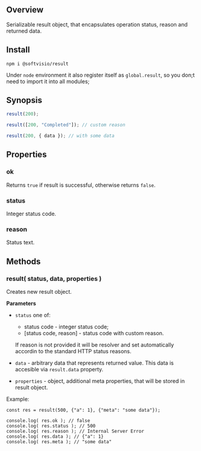 ## Overview

Serializable result object, that encapsulates operation status, reason and returned data.

## Install

```
npm i @softvisio/result
```

Under `node` environment it also register itself as `global.result`, so you don;t need to import it into all modules;

## Synopsis

```js
result(200);

result([200, "Completed"]); // custom reason

result(200, { data }); // with some data
```

## Properties

### ok

Returns `true` if result is successful, otherwise returns `false`.

### status

Integer status code.

### reason

Status text.

## Methods

### result( status, data, properties )

Creates new result object.

**Parameters**

-   `status` one of:

    -   status code - integer status code;
    -   [status code, reason] - status code with custom reason.

    If reason is not provided it will be resolver and set automatically accordin to the standard HTTP status reasons.

-   `data` - arbitrary data that represents returned value. This data is accesible via `result.data` property.
-   `properties` - object, additional meta properties, that will be stored in result object.

Example:

```
const res = result(500, {"a": 1}, {"meta": "some data"});

console.log( res.ok ); // false
console.log( res.status ); // 500
console.log( res.reason ); // Internal Server Error
console.log( res.data ); // {"a": 1}
console.log( res.meta ); // "some data"
```
